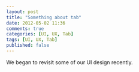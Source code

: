 ```yaml
---
layout: post
title: "Something about tab"
date: 2012-05-02 11:36
comments: true
categories: [UI, UX, Tab]
tags: [UI, UX, Tab]
published: false
---
```


We began to revisit some of our UI design recently. 